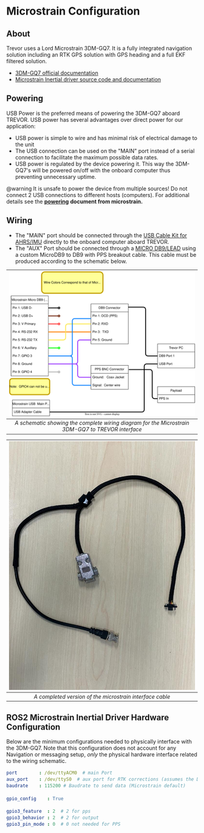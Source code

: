 # Microstrain Configuration

## About

Trevor uses a Lord Microstrain 3DM-GQ7.  It is a fully integrated navigation solution including an RTK GPS solution with GPS heading and a full EKF filtered solution.&#x20;

* [3DM-GQ7 official documentation](https://s3.amazonaws.com/files.microstrain.com/GQ7+User+Manual/Home.htm)
* [Microstrain Inertial driver source code and documentation](https://github.com/LORD-MicroStrain/microstrain\_inertial)

## Powering

USB Power is the preferred means of powering the 3DM-GQ7 aboard TREVOR.   USB power has several advantages over direct power for our application:

* USB power is simple to wire and has minimal risk of electrical damage to the unit
* The USB connection can be used on the "MAIN" port instead of a serial connection to facilitate the maximum possible data rates.
* USB power is regulated by the device powering it.   This way the 3DM-GQ7's  will be powered on/off with the onboard computer thus preventing unnecessary uptime. &#x20;

@warning It is unsafe to power the device from multiple sources!  Do not connect 2 USB connections to different hosts (computers).   For additional details see the [**powering**](https://s3.amazonaws.com/files.microstrain.com/GQ7+User+Manual/user_manual_content/installation/Powering.htm)  **document from microstrain.**

## Wiring

* The "MAIN" port should be connected through the [USB Cable Kit for AHRS/IMU](https://www.mouser.com/ProductDetail/LORD-Microstrain/USB-Cable-Kit-for-AHRS-IMU?qs=sGAEpiMZZMv0DJfhVcWlK5aFAr7S0qM3xYSZm%252BchY8P6Mfa77UUN2A%3D%3D) directly to the onboard computer aboard TREVOR.
* The "AUX" Port should be connected through a [MICRO DB9/LEAD](https://www.mouser.com/ProductDetail/LORD-Microstrain/MICRO-DB9-LEADS?qs=sGAEpiMZZMv0DJfhVcWlK5aFAr7S0qM3tjIW1RAJLPR9gbnQxPldDg%3D%3D) using a custom MicroDB9 to DB9 with PPS breakout cable. This cable must be produced according to the schematic below.

|                             ![](media/microstrain_wiring.drawio.svg)                              |
|:-------------------------------------------------------------------------------------------------:|
| *A schematic showing the complete wiring diagram for the Microstrain 3DM-GQ7 to TREVOR interface* |

| ![](media/microstrain_interface_cable.jpeg) |
|:------------------------------------------------------------------------------------:|
|               _A completed version of the microstrain interface cable_               |


## ROS2 Microstrain Inertial Driver Hardware Configuration
Below are the minimum configurations needed to physically interface with the 3DM-GQ7.   Note that this configuration does not account for any Navigation or messaging setup,  _only_ the physical hardware interface related to the wiring schematic.
```yaml
port        : /dev/ttyACM0  # main Port
aux_port    : /dev/ttyS0  # aux port for RTK corrections (assumes the DB9 port is connected to serial port 1)
baudrate    : 115200 # Baudrate to send data (Microstrain default)

gpio_config    : True

gpio3_feature  : 2  # 2 for pps
gpio3_behavior : 2  # 2 for output
gpio3_pin_mode : 0  # 0 not needed for PPS
```
